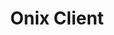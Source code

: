 ---
layout: home

title: Onix Client
titleTemplate: Minecraft Bedrock Client

hero:
  name: Onix Client
  text: Minecraft Bedrock Client
  tagline: The Best Minecraft Bedrock Client
  actions:
    - theme: brand
      text: Buy Onix Client
      link: https://www.patreon.com/onixclient
    - theme: alt
      text: Discord
      link: https://discord.gg/onixclient

features:
  - icon: 📲
    title: "Latest downloads"
    details: It will most likely get detected as a virus, but it isn't one. The current version of client is 2.91. Supported from 1.16.40 to 1.19.30 for Minecraft Win10 64 bit (RENDERDRAGON)
    link: 'https://discord.gg/onixclient'
  - icon: ❓
    title: "How to use?"
    details: Download the launcher, click on "Launch", join world/server, press "L". Make sure to look properly, we also have an FAQ. If you still need more assistance, you can make a ticket on our support Discord.
    link: 'https://discord.gg/onixclient'
  - icon: ❌
    title: "Potential errors"
    details: 
    link: 'https://discord.gg/onixclient'
---